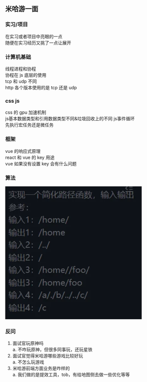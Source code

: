## 米哈游一面
### 实习/项目
在实习或者项目中亮眼的一点  
随便在实习经历又挑了一点让展开  
### 计算机基础
线程进程和协程  
协程在 js 底层的使用  
tcp 和 udp 不同  
http 各个版本使用的是 tcp 还是 udp  
### css js
css 的 gpu 加速机制  
js基本数据类型和引用数据类型不同&垃圾回收上的不同
js事件循环  
先执行宏任务还是微任务  
### 框架
vue 的响应式原理  
react 和 vue 的 key 用途  
vue 如果没有设置 key 会有什么问题  
### 算法  
![alt text](image.png)
### 反问  

1. 面试官玩原神吗  
   a. 不咋玩原神，但很多同事玩，还玩星铁
2. 面试官觉得米哈游哪些游戏比较好玩  
   a. 不怎么玩游戏
3. 米哈游前端方面业务是咋样的  
   a. 我们做的是提效工具，tob，有给地图侧去做一些优化等等
